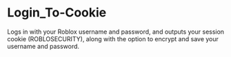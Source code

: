 # Login_To-Cookie
Logs in with your Roblox username and password, and outputs your session cookie (ROBLOSECURITY), along with the option to encrypt and save your username and password.
